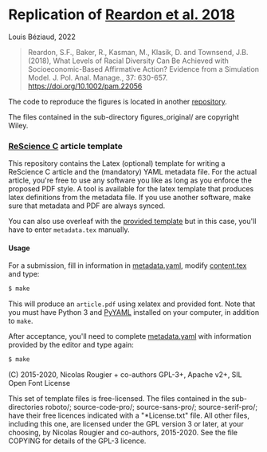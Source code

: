 # Replication of [Reardon et al. 2018](https://doi.org/10.1002/pam.22056)

Louis Béziaud, 2022

> Reardon, S.F., Baker, R., Kasman, M., Klasik, D. and Townsend, J.B. (2018), What Levels of Racial Diversity Can Be Achieved with Socioeconomic-Based Affirmative Action? Evidence from a Simulation Model. J. Pol. Anal. Manage., 37: 630-657. https://doi.org/10.1002/pam.22056

The code to reproduce the figures is located in another [repository](https://github.com/lbeziaud/mosaic).

The files contained in the sub-directory figures_original/ are copyright Wiley.

### [ReScience C](https://rescience.github.io/) article template

This repository contains the Latex (optional) template for writing a ReScience
C article and the (mandatory) YAML metadata file. For the actual article,
you're free to use any software you like as long as you enforce the proposed
PDF style. A tool is available for the latex template that produces latex
definitions from the metadata file. If you use another software, make sure that
metadata and PDF are always synced.

You can also use overleaf with the [provided template](https://www.overleaf.com/read/kfrwdmygjyqw) but in this case, you'll have to enter `metadata.tex` manually.

#### Usage

For a submission, fill in information in
[metadata.yaml](./metadata.yaml), modify [content.tex](content.tex)
and type:

```bash
$ make 
```

This will produce an `article.pdf` using xelatex and provided font. Note that you must have Python 3 and [PyYAML](https://pyyaml.org/) installed on your computer, in addition to `make`.


After acceptance, you'll need to complete [metadata.yaml](./metadata.yaml) with information provided by the editor and type again:

```bash
$ make
```

(C) 2015-2020, Nicolas Rougier + co-authors GPL-3+, Apache v2+, SIL Open Font License

This set of template files is free-licensed. The files contained in
the sub-directories roboto/; source-code-pro/; source-sans-pro/;
source-serif-pro/; have their free licences indicated with a
"*License.txt" file. All other files, including this one, are licensed
under the GPL version 3 or later, at your choosing, by Nicolas Rougier
and co-authors, 2015-2020. See the file COPYING for details of the
GPL-3 licence.
